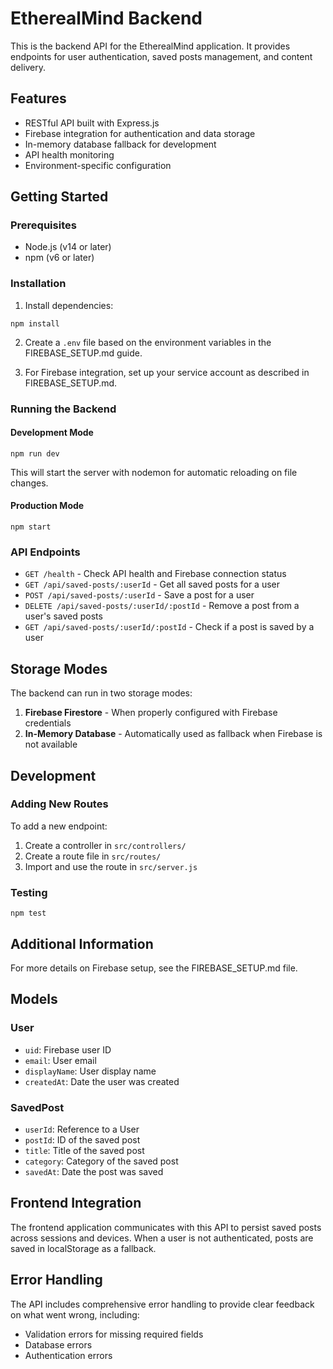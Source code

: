 # EtherealMind Backend

This is the backend API for the EtherealMind application. It provides endpoints for user authentication, saved posts management, and content delivery.

## Features

- RESTful API built with Express.js
- Firebase integration for authentication and data storage
- In-memory database fallback for development
- API health monitoring
- Environment-specific configuration

## Getting Started

### Prerequisites

- Node.js (v14 or later)
- npm (v6 or later)

### Installation

1. Install dependencies:
```
npm install
```

2. Create a `.env` file based on the environment variables in the FIREBASE_SETUP.md guide.

3. For Firebase integration, set up your service account as described in FIREBASE_SETUP.md.

### Running the Backend

#### Development Mode

```
npm run dev
```

This will start the server with nodemon for automatic reloading on file changes.

#### Production Mode

```
npm start
```

### API Endpoints

- `GET /health` - Check API health and Firebase connection status
- `GET /api/saved-posts/:userId` - Get all saved posts for a user
- `POST /api/saved-posts/:userId` - Save a post for a user
- `DELETE /api/saved-posts/:userId/:postId` - Remove a post from a user's saved posts
- `GET /api/saved-posts/:userId/:postId` - Check if a post is saved by a user

## Storage Modes

The backend can run in two storage modes:

1. **Firebase Firestore** - When properly configured with Firebase credentials
2. **In-Memory Database** - Automatically used as fallback when Firebase is not available

## Development

### Adding New Routes

To add a new endpoint:

1. Create a controller in `src/controllers/`
2. Create a route file in `src/routes/`
3. Import and use the route in `src/server.js`

### Testing

```
npm test
```

## Additional Information

For more details on Firebase setup, see the FIREBASE_SETUP.md file.

## Models

### User
- `uid`: Firebase user ID
- `email`: User email
- `displayName`: User display name
- `createdAt`: Date the user was created

### SavedPost
- `userId`: Reference to a User
- `postId`: ID of the saved post
- `title`: Title of the saved post
- `category`: Category of the saved post
- `savedAt`: Date the post was saved

## Frontend Integration

The frontend application communicates with this API to persist saved posts across sessions and devices. When a user is not authenticated, posts are saved in localStorage as a fallback.

## Error Handling

The API includes comprehensive error handling to provide clear feedback on what went wrong, including:
- Validation errors for missing required fields
- Database errors
- Authentication errors 